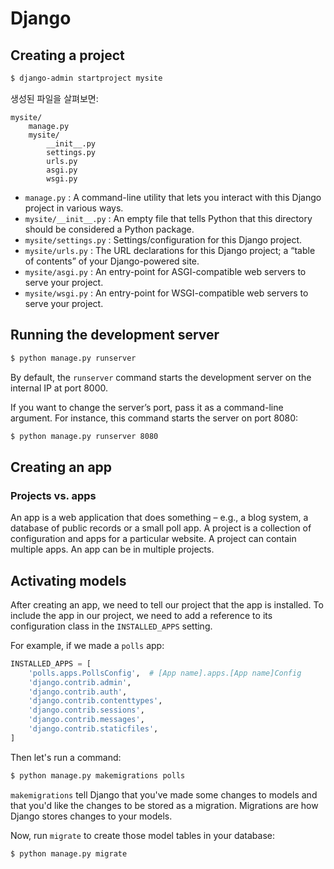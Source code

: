 # Django  

## Creating a project

```bash
$ django-admin startproject mysite
```

생성된 파일을 살펴보면: 

```
mysite/
    manage.py
    mysite/
        __init__.py
        settings.py
        urls.py
        asgi.py
        wsgi.py
```

- `manage.py` : A command-line utility that lets you interact with this Django project in various ways.
- `mysite/__init__.py` : An empty file that tells Python that this directory should be considered a Python package.
- `mysite/settings.py` : Settings/configuration for this Django project.
- `mysite/urls.py` : The URL declarations for this Django project; a “table of contents” of your Django-powered site.
- `mysite/asgi.py` : An entry-point for ASGI-compatible web servers to serve your project.
- `mysite/wsgi.py` : An entry-point for WSGI-compatible web servers to serve your project.



## Running the development server

```bash
$ python manage.py runserver
```

By default, the `runserver` command starts the development server on the internal IP at port 8000.

If you want to change the server’s port, pass it as a command-line argument. For instance, this command starts the server on port 8080:

```bash
$ python manage.py runserver 8080
```



## Creating an app

### Projects vs. apps

An app is a web application that does something – e.g., a blog system, a database of public records or a small poll app. A project is a collection of configuration and apps for a particular website. A project can contain multiple apps. An app can be in multiple projects.



## Activating models

After creating an app, we need to tell our project that the app is installed. To include the app in our project, we need to add a reference to its configuration class in the `INSTALLED_APPS` setting.

For example, if we made a `polls` app:

```python
INSTALLED_APPS = [
    'polls.apps.PollsConfig',  # [App name].apps.[App name]Config
    'django.contrib.admin',
    'django.contrib.auth',
    'django.contrib.contenttypes',
    'django.contrib.sessions',
    'django.contrib.messages',
    'django.contrib.staticfiles',
]
```

Then let's run a command:

```bash
$ python manage.py makemigrations polls
```

`makemigrations` tell Django that you've made some changes to models and that you'd like the changes to be stored as a migration. Migrations are how Django stores changes to your models.

Now, run `migrate` to create those model tables in your database:

```bash
$ python manage.py migrate
```

